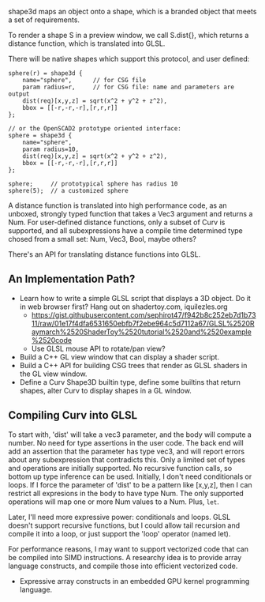 shape3d maps an object onto a shape, which is a branded object that meets
a set of requirements.

To render a shape S in a preview window, we call S.dist{}, which returns
a distance function, which is translated into GLSL.

There will be native shapes which support this protocol, and user defined:

```
sphere(r) = shape3d {
    name="sphere",      // for CSG file
    param radius=r,     // for CSG file: name and parameters are output
    dist(req)[x,y,z] = sqrt(x^2 + y^2 + z^2),
    bbox = [[-r,-r,-r],[r,r,r]]
};

// or the OpenSCAD2 prototype oriented interface:
sphere = shape3d {
    name="sphere",
    param radius=10,
    dist(req)[x,y,z] = sqrt(x^2 + y^2 + z^2),
    bbox = [[-r,-r,-r],[r,r,r]]
};

sphere;     // prototypical sphere has radius 10
sphere(5);  // a customized sphere
```

A distance function is translated into high performance code,
as an unboxed, strongly typed function that takes a Vec3 argument
and returns a Num. For user-defined distance functions, only a subset
of Curv is supported, and all subexpressions have a compile time
determined type chosed from a small set: Num, Vec3, Bool, maybe others?

There's an API for translating distance functions into GLSL.

## An Implementation Path?

* Learn how to write a simple GLSL script that displays a 3D object.
  Do it in web browser first? Hang out on shadertoy.com, iquilezles.org
  * https://gist.githubusercontent.com/sephirot47/f942b8c252eb7d1b7311/raw/01e17f4dfa6531650ebfb7f2ebe964c5d7112a67/GLSL%2520Raymarch%2520ShaderToy%2520tutorial%2520and%2520example%2520code
  * Use GLSL mouse API to rotate/pan view?
* Build a C++ GL view window that can display a shader script.
* Build a C++ API for building CSG trees that render as GLSL shaders
  in the GL view window.
* Define a Curv Shape3D builtin type, define some builtins that return shapes,
  alter Curv to display shapes in a GL window.

## Compiling Curv into GLSL
To start with, 'dist' will take a vec3 parameter, and the body will compute
a number. No need for type assertions in the user code. The back end will
add an assertion that the parameter has type vec3, and will report errors
about any subexpression that contradicts this. Only a limited set of types
and operations are initially supported. No recursive function calls, so
bottom up type inference can be used. Initially, I don't need conditionals
or loops. If I force the parameter of 'dist' to be a pattern like [x,y,z],
then I can restrict all expresions in the body to have type Num. The only
supported operations will map one or more Num values to a Num.
Plus, `let`.

Later, I'll need more expressive power: conditionals and loops.
GLSL doesn't support recursive functions, but I could allow tail recursion
and compile it into a loop, or just support the 'loop' operator (named let).

For performance reasons, I may want to support vectorized code that can
be compiled into SIMD instructions. A researchy idea is to provide array
language constructs, and compile those into efficient vectorized code.
* Expressive array constructs in an embedded GPU kernel programming language.
